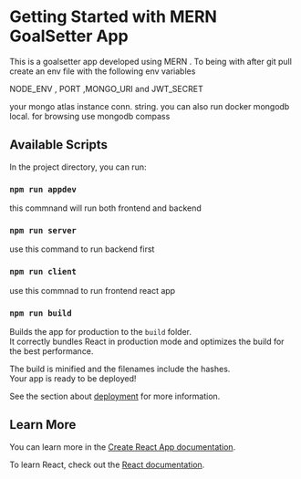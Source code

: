 # Getting Started with MERN GoalSetter App

This is a goalsetter app developed using MERN . To being with after git pull create an env file with the following env variables

NODE_ENV , PORT ,MONGO_URI and JWT_SECRET

your mongo atlas instance conn. string. you can also run docker mongodb local. for browsing use mongodb compass



## Available Scripts

In the project directory, you can run:

### `npm run appdev`

this commnand will run both frontend and backend 

### `npm run server`

use this command to run backend first 

### `npm run client`

use this commnad to run frontend react app

### `npm run build`

Builds the app for production to the `build` folder.\
It correctly bundles React in production mode and optimizes the build for the best performance.

The build is minified and the filenames include the hashes.\
Your app is ready to be deployed!

See the section about [deployment](https://facebook.github.io/create-react-app/docs/deployment) for more information.

## Learn More

You can learn more in the [Create React App documentation](https://facebook.github.io/create-react-app/docs/getting-started).

To learn React, check out the [React documentation](https://reactjs.org/).
